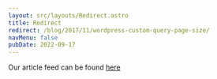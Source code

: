 ```yaml
---
layout: src/layouts/Redirect.astro
title: Redirect
redirect: /blog/2017/11/wordpress-custom-query-page-size/
navMenu: false
pubDate: 2022-09-17
---
```

<div>
Our article feed can be found <a href="/blog/2017/11/wordpress-custom-query-page-size/">here</a>
</div>
